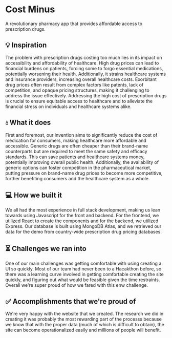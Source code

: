 # Cost Minus
A revolutionary pharmacy app that provides affordable access to prescription drugs.

## 💡 Inspiration
The problem with prescription drugs costing too much lies in its impact on accessibility and affordability of healthcare. High drug prices can lead to financial burdens on patients, forcing some to forgo essential medications, potentially worsening their health. Additionally, it strains healthcare systems and insurance providers, increasing overall healthcare costs. Exorbitant drug prices often result from complex factors like patents, lack of competition, and opaque pricing structures, making it challenging to address the issue effectively. Addressing the high cost of prescription drugs is crucial to ensure equitable access to healthcare and to alleviate the financial stress on individuals and healthcare systems alike.

## 💧 What it does
First and foremost, our invention aims to significantly reduce the cost of medication for consumers, making healthcare more affordable and accessible. Generic drugs are often cheaper than their brand-name counterparts but are required to meet the same safety and efficacy standards. This can save patients and healthcare systems money, potentially improving overall public health. Additionally, the availability of generic options can foster competition in the pharmaceutical market, putting pressure on brand-name drug prices to become more competitive, further benefiting consumers and the healthcare system as a whole.

## 💻 How we built it
We all had the most experience in full stack development, making us lean towards using Javascript for the front and backend. For the frontend, we utilized React to create the components and for the backend, we utilized Express. Our database is built using MongoDB Atlas, and we retrieved our data for the demo from country-wide prescription drug pricing databases.

## ⏳ Challenges we ran into
One of our main challenges was getting comfortable with using creating a UI so quickly. Most of our team had never been to a Hacakthon before, so there was a learning curve involved in getting comfortable creating the site quickly, and figuring out what would be feasible given the time restraints. Overall we're super proud of how we fared with this enw challenge.

## ✅ Accomplishments that we're proud of
We're very happy with the website that we created. The research we did in creating it was probably the most rewarding part of the processs because we know that with the proper data (much of which is difficult to obtain), the site can become operationalized easily and millions of people will benefit.
